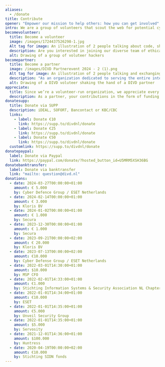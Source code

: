 ```yaml
---
aliases:
  - /donate
title: Contribute
opener: "Empower our mission to help others: how you can get involved"
intro: We are a group of volunteers that scout the web for potential cyber security risks.
becomevolunteer:
  title: Become a volunteer
  image: /images/1724437526298-1.jpg
  Alt tag for image: An illustration of 2 people talking about code, shown by a speakingballoon filled with 010101.
  description: Are you interested in joining our diverse team of ethical hackers, researchers, IT professionals, or legal experts, and learning from the best? Please sign up.
  alt: Drawing of a group of voluteer hackers
becomepartner:
  title: Become a partner
  image: /images/DIVD Partnerevent 2024 - 2 (1).png
  Alt tag for image: An illustration of 2 people talking and exchanging information
  description: "As an organization dedicated to serving the entire internet community, we extend our assistance not only to your customers but also to their suppliers. You may perceive us as the volunteer fire brigade: while you protect your own infrastructure, we stand ready to aid your neighbors, thereby indirectly safeguarding your establishment as well."
  alt: Drawing of a DIVD voluteer shaking the hand of a DIVD partner
appreciate:
  title: Since we’re a volunteer-run organization, we appreciate every donation
  description: As a partner, your contributions in the form of funding, volunteer work, and resources (tools) are invaluable to us. In reciprocation, you demonstrate your commitment to fostering a safer internet environment. A partnership with DIVD also provides an opportunity for your team members to engage in collaborative projects with witty hackers, enabling them to partake in enjoyable initiatives and learn from industry leaders.
donatesupp:
  title: Donate via SUPP
  description: iDEAL, SOFORT, Bancontact or KBC/CBC
  links:
    - label: Donate €10
      link: https://supp.to/divdnl/donate
    - label: Donate €25
      link: https://supp.to/divdnl/donate
    - label: Donate €50
      link: https://supp.to/divdnl/donate
  customlink: https://supp.to/divdnl/donate
donatepaypal:
  label: Donate via Paypal
  link: https://paypal.com/donate/?hosted_button_id=U5MRM5XSH36BG
donatebanktransfer:
  label: Donate via banktransfer
  link: "mailto: question@divd.nl"
donations:
  - date: 2024-03-27T00:00:00+01:00
    amount: € 5.000
    by: Cyber Defence Group / ESET Netherlands
  - date: 2024-02-14T00:00:00+01:00
    amount: € 3.000
    by: Kloris BV
  - date: 2024-01-02T00:00:00+01:00
    amount: € 1.000
    by: Secura
  - date: 2023-12-30T00:00:00+01:00
    amount: € 1.000
    by: Secura
  - date: 2023-09-21T00:00:00+02:00
    amount: € 20.000
    by: Kloris BV
  - date: 2023-07-13T00:00:00+02:00
    amount: €10.000
    by: Cyber Defense Group / ESET Netherlands
  - date: 2022-03-01T14:30:00+01:00
    amount: $10.000
    by: MSP CFO
  - date: 2022-02-01T14:33:00+01:00
    amount: €1.000
    by: Stichting Information Systems & Security Association NL Chapter
  - date: 2022-01-01T14:34:00+01:00
    amount: €10.000
    by: ESET
  - date: 2022-01-01T14:35:00+01:00
    amount: €5.000
    by: Unveil Security Group
  - date: 2022-01-01T14:35:00+01:00
    amount: $5.000
    by: Servosity
  - date: 2021-12-01T14:36:00+01:00
    amount: $100.000
    by: Huntress
  - date: 2020-04-19T00:00:00+02:00
    amount: €10.000
    by: Stichting SIDN fonds
---
```

